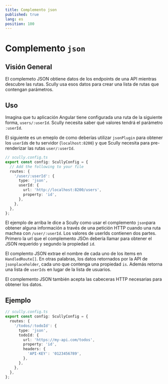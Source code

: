 ```yaml
---
title: Complemento json
published: true
lang: es
position: 100
---
```


# Complemento `json`

<div class="docs-link_table">
  <a class="view-in-repo" href="https://github.com/scullyio/scully/blob/main/libs/scully/src/lib/routerPlugins/jsonRoutePlugin.ts"></a>
</div>

## Visión General

El complemeto JSON obtiene datos de los endpoints de una API mientras descubre las rutas. Scully usa esos datos para crear una lista de rutas que contengan parámetros.

## Uso

Imagina que tu aplicación Angular tiene configurada una ruta de la siguiente forma, `users/:userId`. Scully necesita saber qué valores tendrá el parámetro `:userId`.

El siguiente es un emeplo de como deberías utilizar `jsonPlugin` para obtener los `userId`s de tu servidor (`localhost:8200`) y que Scully necesita para pre-renderizar las rutas `user/:userId`.

```typescript
// scully.config.ts
export const config: ScullyConfig = {
  // Add the following to your file
  routes: {
    '/user/:userId': {
      type: 'json',
      userId: {
        url: 'http://localhost:8200/users',
        property: 'id',
      },
    },
  },
};
```

El ejemplo de arriba le dice a Scully como usar el complemento `json`para obtener alguna información a través de una petición HTTP cuando una ruta machea con `/user/:userId`. Los valores de userIds contienen dos partes. Primero la url que el complemento JSOn debería llamar para obtener el JSON requerido y segundo la propiedad `id`.

El complemto JSON extrae el nombre de cada uno de los items en `HandledRoute[]`. En otras palabras, los datos retornados por la API de `jsonplaceholder`, cada uno que contenga una propiedad `is`. Además retorna una lista de `userIds` en lugar de la lista de usuarios.

El complemento JSON también acepta las cabeceras HTTP necesarias para obtener los datos.

## Ejemplo

```typescript
// scully.config.ts
export const config: ScullyConfig = {
  routes: {
    '/todos/:todoId': {
      type: 'json',
      todoId: {
        url: 'https://my-api.com/todos',
        property: 'id',
        headers: {
          'API-KEY': '0123456789',
        },
      },
    },
  },
};
```

